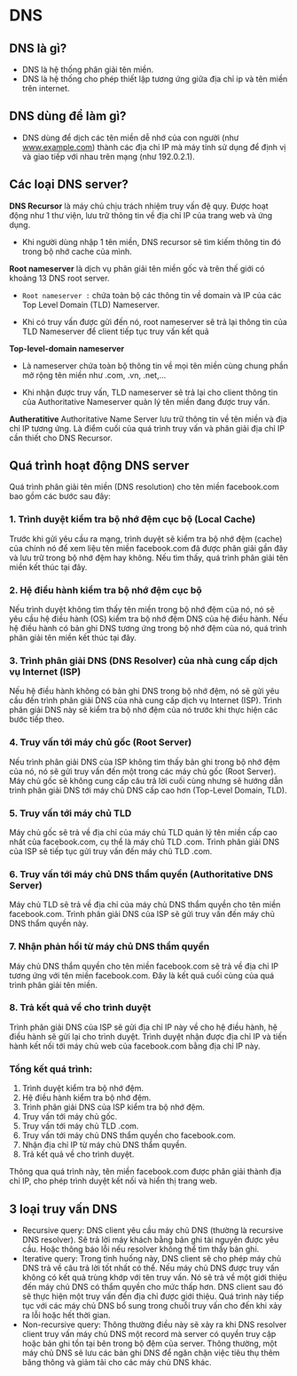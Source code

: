 # DNS

## DNS là gì?

- DNS là hệ thống phân giải tên miền. 
- DNS là hệ thống cho phép thiết lập tương ứng giữa địa chỉ ip và tên miền trên internet.

## DNS dùng để  làm gì?

- DNS dùng để dịch các tên miền dễ nhớ của con người (như www.example.com) thành các địa chỉ IP mà máy tính sử dụng để định vị và giao tiếp với nhau trên mạng (như 192.0.2.1).

## Các loại DNS server?

**DNS Recursor** là máy chủ chịu trách nhiệm truy vấn đệ quy. Được hoạt động như 1 thư viện, lưu trữ thông tin về địa chỉ IP của trang web và ứng dụng. 
- Khi người dùng nhập 1 tên miền, DNS recursor sẽ tìm kiếm thông tin đó trong bộ nhớ cache của mình.

**Root nameserver** là dịch vụ phân giải tên miền gốc và trên thế giới có khoảng 13 DNS root server.

- `Root nameserver :` chứa toàn bộ các thông tin về domain và IP của các Top Level Domain (TLD) Nameserver. 

- Khi có truy vấn được gửi đến nó, root nameserver sẽ trả lại thông tin của TLD Nameserver để client tiếp tục truy vấn kết quả

**Top-level-domain nameserver**  

- Là nameserver chứa toàn bộ thông tin về mọi tên miền cùng chung phần mở rộng tên miền như .com, .vn, .net,…  

- Khi nhận được truy vấn, TLD nameserver sẽ trả lại cho client thông tin của Authoritative Nameserver quản lý tên miền đang được truy vấn.

**Autheratitive** Authoritative Name Server lưu trữ thông tin về tên miền và địa chỉ IP tương ứng. Là điểm cuối của quá trình truy vấn và phân giải địa chỉ IP cần thiết cho DNS Recursor.

## Quá trình hoạt động DNS server

Quá trình phân giải tên miền (DNS resolution) cho tên miền facebook.com bao gồm các bước sau đây:

### 1. Trình duyệt kiểm tra bộ nhớ đệm cục bộ (Local Cache)
Trước khi gửi yêu cầu ra mạng, trình duyệt sẽ kiểm tra bộ nhớ đệm (cache) của chính nó để xem liệu tên miền facebook.com đã được phân giải gần đây và lưu trữ trong bộ nhớ đệm hay không. Nếu tìm thấy, quá trình phân giải tên miền kết thúc tại đây.

### 2. Hệ điều hành kiểm tra bộ nhớ đệm cục bộ
Nếu trình duyệt không tìm thấy tên miền trong bộ nhớ đệm của nó, nó sẽ yêu cầu hệ điều hành (OS) kiểm tra bộ nhớ đệm DNS của hệ điều hành. Nếu hệ điều hành có bản ghi DNS tương ứng trong bộ nhớ đệm của nó, quá trình phân giải tên miền kết thúc tại đây.

### 3. Trình phân giải DNS (DNS Resolver) của nhà cung cấp dịch vụ Internet (ISP)
Nếu hệ điều hành không có bản ghi DNS trong bộ nhớ đệm, nó sẽ gửi yêu cầu đến trình phân giải DNS của nhà cung cấp dịch vụ Internet (ISP). Trình phân giải DNS này sẽ kiểm tra bộ nhớ đệm của nó trước khi thực hiện các bước tiếp theo.

### 4. Truy vấn tới máy chủ gốc (Root Server)
Nếu trình phân giải DNS của ISP không tìm thấy bản ghi trong bộ nhớ đệm của nó, nó sẽ gửi truy vấn đến một trong các máy chủ gốc (Root Server). Máy chủ gốc sẽ không cung cấp câu trả lời cuối cùng nhưng sẽ hướng dẫn trình phân giải DNS tới máy chủ DNS cấp cao hơn (Top-Level Domain, TLD).

### 5. Truy vấn tới máy chủ TLD
Máy chủ gốc sẽ trả về địa chỉ của máy chủ TLD quản lý tên miền cấp cao nhất của facebook.com, cụ thể là máy chủ TLD .com. Trình phân giải DNS của ISP sẽ tiếp tục gửi truy vấn đến máy chủ TLD .com.

### 6. Truy vấn tới máy chủ DNS thẩm quyền (Authoritative DNS Server)
Máy chủ TLD sẽ trả về địa chỉ của máy chủ DNS thẩm quyền cho tên miền facebook.com. Trình phân giải DNS của ISP sẽ gửi truy vấn đến máy chủ DNS thẩm quyền này.

### 7. Nhận phản hồi từ máy chủ DNS thẩm quyền
Máy chủ DNS thẩm quyền cho tên miền facebook.com sẽ trả về địa chỉ IP tương ứng với tên miền facebook.com. Đây là kết quả cuối cùng của quá trình phân giải tên miền.

### 8. Trả kết quả về cho trình duyệt
Trình phân giải DNS của ISP sẽ gửi địa chỉ IP này về cho hệ điều hành, hệ điều hành sẽ gửi lại cho trình duyệt. Trình duyệt nhận được địa chỉ IP và tiến hành kết nối tới máy chủ web của facebook.com bằng địa chỉ IP này.

### Tổng kết quá trình:
1. Trình duyệt kiểm tra bộ nhớ đệm.
2. Hệ điều hành kiểm tra bộ nhớ đệm.
3. Trình phân giải DNS của ISP kiểm tra bộ nhớ đệm.
4. Truy vấn tới máy chủ gốc.
5. Truy vấn tới máy chủ TLD .com.
6. Truy vấn tới máy chủ DNS thẩm quyền cho facebook.com.
7. Nhận địa chỉ IP từ máy chủ DNS thẩm quyền.
8. Trả kết quả về cho trình duyệt.

Thông qua quá trình này, tên miền facebook.com được phân giải thành địa chỉ IP, cho phép trình duyệt kết nối và hiển thị trang web.

## 3 loại truy vấn DNS

- Recursive query: DNS client yêu cầu máy chủ DNS (thường là recursive DNS resolver). Sẽ trả lời máy khách bằng bản ghi tài nguyên được yêu cầu. Hoặc thông báo lỗi nếu resolver không thể tìm thấy bản ghi.
- Iterative query: Trong tình huống này, DNS client sẽ cho phép máy chủ DNS trả về câu trả lời tốt nhất có thể. Nếu máy chủ DNS được truy vấn không có kết quả trùng khớp với tên truy vấn. Nó sẽ trả về một giới thiệu đến máy chủ DNS có thẩm quyền cho mức thấp hơn. DNS client sau đó sẽ thực hiện một truy vấn đến địa chỉ được giới thiệu. Quá trình này tiếp tục với các máy chủ DNS bổ sung trong chuỗi truy vấn cho đến khi xảy ra lỗi hoặc hết thời gian.
- Non-recursive query: Thông thường điều này sẽ xảy ra khi DNS resolver client truy vấn máy chủ DNS một record mà server có quyền truy cập hoặc bản ghi tồn tại bên trong bộ đệm của server. Thông thường, một máy chủ DNS sẽ lưu các bản ghi DNS để ngăn chặn việc tiêu thụ thêm băng thông và giảm tải cho các máy chủ DNS khác.